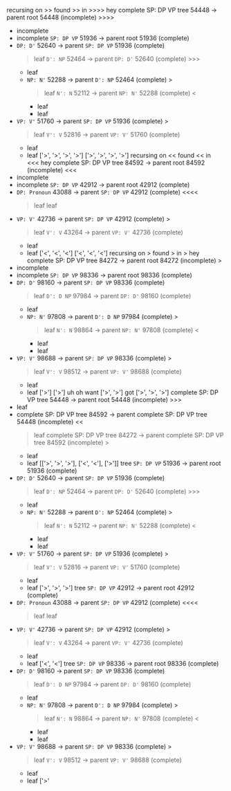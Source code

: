 recursing on >>
 found >> in >>>>
hey complete SP: DP VP tree 54448 -> parent root 54448 (incomplete) >>>>
  * incomplete
  * incomplete `SP: DP VP` 51936 -> parent root 51936 (complete)
  * `DP: D'` 52640 -> parent `SP: DP VP` 51936 (complete)
    > leaf
    > `D': NP` 52464 -> parent `DP: D'` 52640 (complete) >>>
      * leaf
      * `NP: N'` 52288 -> parent `D': NP` 52464 (complete) >
        > leaf
        > `N': N` 52112 -> parent `NP: N'` 52288 (complete) <
          * leaf
          * leaf
  * `VP: V'` 51760 -> parent `SP: DP VP` 51936 (complete) >
    > leaf
    > `V': V` 52816 -> parent `VP: V'` 51760 (complete)
      * leaf
      * leaf ['>', '>', '>', '>'] ['>', '>', '>', '>']
  recursing on <<
  found << in <<<
hey complete SP: DP VP tree 84592 -> parent root 84592 (incomplete) <<<
  * incomplete
  * incomplete `SP: DP VP` 42912 -> parent root 42912 (complete)
  * `DP: Pronoun` 43088 -> parent `SP: DP VP` 42912 (complete) <<<<
    > leaf
    > leaf
  * `VP: V'` 42736 -> parent `SP: DP VP` 42912 (complete) >
    > leaf
    > `V': V` 43264 -> parent `VP: V'` 42736 (complete)
      * leaf
      * leaf ['<', '<', '<'] ['<', '<', '<']
   recursing on >
   found > in >
hey complete SP: DP VP tree 84272 -> parent root 84272 (incomplete) >
  * incomplete
  * incomplete `SP: DP VP` 98336 -> parent root 98336 (complete)
  * `DP: D'` 98160 -> parent `SP: DP VP` 98336 (complete)
    > leaf
    > `D': D NP` 97984 -> parent `DP: D'` 98160 (complete)
      * leaf
      * `NP: N'` 97808 -> parent `D': D NP` 97984 (complete) >
        > leaf
        > `N': N` 98864 -> parent `NP: N'` 97808 (complete) <
          * leaf
          * leaf
  * `VP: V'` 98688 -> parent `SP: DP VP` 98336 (complete) >
    > leaf
    > `V': V` 98512 -> parent `VP: V'` 98688 (complete)
      * leaf
      * leaf ['>'] ['>']
uh oh
want ['>', '>']
got ['>', '>', '>']
complete SP: DP VP tree 54448 -> parent root 54448 (incomplete) >>>
  * leaf
  * complete SP: DP VP tree 84592 -> parent complete SP: DP VP tree 54448 (incomplete) <<
    > leaf
    > complete SP: DP VP tree 84272 -> parent complete SP: DP VP tree 84592 (incomplete) >
      * leaf
      * leaf
[['>', '>', '>'], ['<', '<'], ['>']]
tree
`SP: DP VP` 51936 -> parent root 51936 (complete)
  * `DP: D'` 52640 -> parent `SP: DP VP` 51936 (complete)
    > leaf
    > `D': NP` 52464 -> parent `DP: D'` 52640 (complete) >>>
      * leaf
      * `NP: N'` 52288 -> parent `D': NP` 52464 (complete) >
        > leaf
        > `N': N` 52112 -> parent `NP: N'` 52288 (complete) <
          * leaf
          * leaf
  * `VP: V'` 51760 -> parent `SP: DP VP` 51936 (complete) >
    > leaf
    > `V': V` 52816 -> parent `VP: V'` 51760 (complete)
      * leaf
      * leaf ['>', '>', '>']
tree
`SP: DP VP` 42912 -> parent root 42912 (complete)
  * `DP: Pronoun` 43088 -> parent `SP: DP VP` 42912 (complete) <<<<
    > leaf
    > leaf
  * `VP: V'` 42736 -> parent `SP: DP VP` 42912 (complete) >
    > leaf
    > `V': V` 43264 -> parent `VP: V'` 42736 (complete)
      * leaf
      * leaf ['<', '<']
tree
`SP: DP VP` 98336 -> parent root 98336 (complete)
  * `DP: D'` 98160 -> parent `SP: DP VP` 98336 (complete)
    > leaf
    > `D': D NP` 97984 -> parent `DP: D'` 98160 (complete)
      * leaf
      * `NP: N'` 97808 -> parent `D': D NP` 97984 (complete) >
        > leaf
        > `N': N` 98864 -> parent `NP: N'` 97808 (complete) <
          * leaf
          * leaf
  * `VP: V'` 98688 -> parent `SP: DP VP` 98336 (complete) >
    > leaf
    > `V': V` 98512 -> parent `VP: V'` 98688 (complete)
      * leaf
      * leaf ['>'
